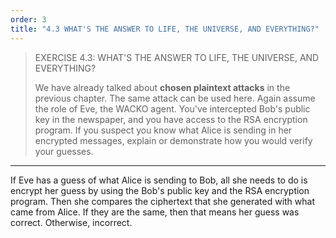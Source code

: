 ```yaml
---
order: 3
title: "4.3 WHAT'S THE ANSWER TO LIFE, THE UNIVERSE, AND EVERYTHING?"
---
```


> EXERCISE 4.3: WHAT'S THE ANSWER TO LIFE, THE UNIVERSE, AND EVERYTHING? 
> 
> We have already talked about **chosen plaintext attacks** in the previous chapter. 
> The same attack can be used here. Again assume the role of Eve, the WACKO agent. 
> You've intercepted Bob's public key in the newspaper, and you have access to the RSA 
> encryption program. If you suspect you know what Alice is sending in her encrypted messages, 
> explain or demonstrate how you would verify your guesses. 

--------------------------------

If Eve has a guess of what Alice is sending to Bob, all she needs to do is encrypt her 
guess by using the Bob's public key and the RSA encryption program. Then she compares
the ciphertext that she generated with what came from Alice. If they are the same, then 
that means her guess was correct. Otherwise, incorrect. 